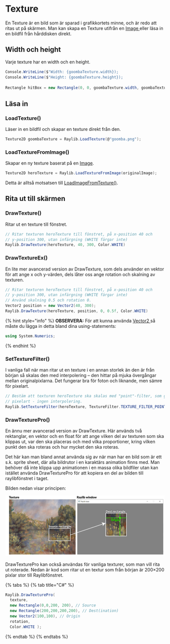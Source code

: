 # Texture

En Texture är en bild som är sparad i grafikkortets minne, och är redo att ritas ut på skärmen. Man kan skapa en Texture utifrån en [Image ](image.md)eller läsa in en bildfil från hårddisken direkt.

## Width och height

Varje texture har en width och en height.

```csharp
Console.WriteLine($"Width: {goombaTexture.width});
Console.WriteLine($"Height: {goombaTexture.height});

Rectangle hitBox = new Rectangle(0, 0, goombaTexture.width, goombaTexture.height);
```

## Läsa in

### LoadTexture()

Läser in en bildfil och skapar en texture direkt från den.

```csharp
Texture2D goombaTexture = Raylib.LoadTexture(@"goomba.png");
```

### LoadTextureFromImage()

Skapar en ny texture baserat på en [Image](texture.md#image).

```csharp
Texture2D heroTexture = Raylib.LoadTextureFromImage(originalImage);
```

Detta är alltså motsatsen till [LoadImageFromTexture()](image.md#loadimagefromtexture).

## Rita ut till skärmen

### DrawTexture()

Ritar ut en texture till fönstret.

```csharp
// Ritar texturen heroTexture till fönstret, på x-position 40 och 
// y-position 300, utan infärgning (WHITE färgar inte)
Raylib.DrawTexture(heroTexture, 40, 300, Color.WHITE)
```

### DrawTextureEx()

En lite mer avancerad version av DrawTexture, som dels använder en vektor för att ange x och y-värden, dels låter oss ange rotation och skalning av texturen.

```csharp
// Ritar texturen heroTexture till fönstret, på x-position 40 och 
// y-position 300, utan infärgning (WHITE färgar inte)
// Använd skalning 0.5 och rotation 0.
Vector2 position = new Vector2(40, 300);
Raylib.DrawTexture(heroTexture, position, 0, 0.5f, Color.WHITE)
```

{% hint style="info" %}
**OBSERVERA:** För att kunna använda [Vector2 ](../../../grundlaeggande/vektorer-numerics.md)så måste du lägga in detta bland dina using-statements:

```csharp
using System.Numerics;
```
{% endhint %}

### SetTextureFilter()

I vanliga fall när man ritar ut en texture i en annan storlek än den är från början så skalas den med interpolering – den hittar på mjuka övergångar mellan originalpixlarna. Det fungerar bra för foton och liknande, men sämre för pixelart.

```csharp
// Bestäm att texturen heroTexture ska skalas med "point"-filter, som ger skarp
// pixelart - ingen interpolering.
Raylib.SetTextureFilter(heroTexture, TextureFilter.TEXTURE_FILTER_POINT);
```

### DrawTexturePro()

En ännu mer avancerad version av DrawTexture. Här används två rektanglar, en vektor och en float för att ange vilken del av texturen som ska klippas ut, var den ska placeras och med vilka proportioner, kring vilken punkt den ska roteras och hur mycket den ska roteras.

Det här kan man bland annat använda sig av när man har en bild som är ett s.k. sprite sheet, där alla bildrutor i en karaktärs animation finns med. Man behöver då inte klippa upp animationen i en massa olika bildfiler utan kan istället använda DrawTexturePro för att kopiera en del av bilden till raylibfönstret i taget.

Bilden nedan visar principen:

![](../../../.gitbook/assets/DrawTexturePro.png)

DrawTexturePro kan också användas för vanliga texturer, som man vill rita ut roterade. Nedan är kod som ritar ut en textur som från början är 200×200 pixlar stor till Raylibfönstret.

{% tabs %}
{% tab title="C#" %}
```csharp
Raylib.DrawTexturePro(
  texture, 
  new Rectangle(0,0,200, 200), // Source
  new Rectangle(200,200,200,200), // Dest(ination)
  new Vector2(100,100), // Origin
  rotation,
  Color.WHITE );
```
{% endtab %}
{% endtabs %}
